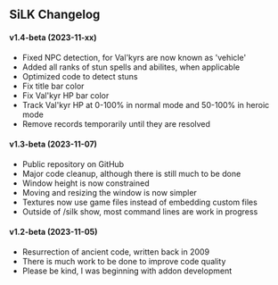## SiLK Changelog

#### v1.4-beta (2023-11-xx)

- Fixed NPC detection, for Val'kyrs are now known as 'vehicle'
- Added all ranks of stun spells and abilites, when applicable
- Optimized code to detect stuns
- Fix title bar color
- Fix Val'kyr HP bar color
- Track Val'kyr HP at 0-100% in normal mode and 50-100% in heroic mode
- Remove records temporarily until they are resolved

#### v1.3-beta (2023-11-07)

- Public repository on GitHub
- Major code cleanup, although there is still much to be done
- Window height is now constrained
- Moving and resizing the window is now simpler
- Textures now use game files instead of embedding custom files
- Outside of /silk show, most command lines are work in progress

#### v1.2-beta (2023-11-05)

- Resurrection of ancient code, written back in 2009
- There is much work to be done to improve code quality
- Please be kind, I was beginning with addon development
